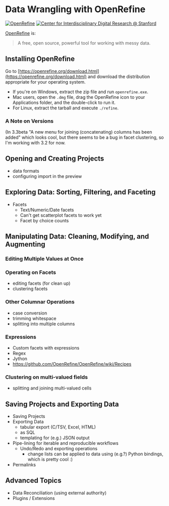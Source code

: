 # Data Wrangling with OpenRefine

[![OpenRefine](https://raw.githubusercontent.com/simonwiles/draft_workshops/OpenRefine/OpenRefine/OpenRefine.440x104.png)](https://cidr.stanford.edu)
[![Center for Interdisciplinary Digital Research @ Stanford](https://raw.githubusercontent.com/sul-cidr/Workshops/master/cidr-logo.no-text.240x140.png)](https://cidr.stanford.edu)

[OpenRefine](https://openrefine.org/) is:
> A free, open source, powerful tool for working with messy data.


## Installing OpenRefine
Go to [https://openrefine.org/download.html](https://openrefine.org/download.html) and download the distribution appropriate for your operating system.

* If you're on Windows, extract the zip file and run `openrefine.exe`.
* Mac users, open the `.dmg` file, drag the OpenRefine icon to your Applications folder, and the double-click to run it.
* For Linux, extract the tarball and execute `./refine`.


### A Note on Versions
(In 3.3beta "A new menu for joining (concatenating) columns has been added" which looks cool, but there seems to be a bug in facet clustering, so I'm working with 3.2 for now.


## Opening and Creating Projects
* data formats
* configuring import in the preview

## Exploring Data: Sorting, Filtering, and Faceting

* Facets
    - Text/Numeric/Date facets
    - Can't get scatterplot facets to work yet
    - Facet by choice counts


## Manipulating Data: Cleaning, Modifying, and Augmenting

### Editing Multiple Values at Once


### Operating on Facets
* editing facets (for clean up)
* clustering facets


### Other Columnar Operations
* case conversion
* trimming whitespace
* splitting into multiple columns


### Expressions
* Custom facets with expressions
* Regex
* Jython
* https://github.com/OpenRefine/OpenRefine/wiki/Recipes


### Clustering on multi-valued fields
* splitting and joining multi-valued cells


## Saving Projects and Exporting Data
* Saving Projects
* Exporting Data
    - tabular export (C/TSV, Excel, HTML)
    - as SQL
    - templating for (e.g.) JSON output
* Pipe-lining for iterable and reproducible workflows
    - Undo/Redo and exporting operations
        + change lists can be applied to data using (e.g.?) Python bindings, which is pretty cool :)
* Permalinks


## Advanced Topics
* Data Reconciliation (using external authority)
* Plugins / Extensions

